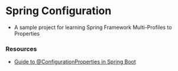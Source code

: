 # Spring Configuration
- A sample project for learning Spring Framework Multi-Profiles to Properties

### Resources
- [Guide to @ConfigurationProperties in Spring Boot](https://www.baeldung.com/configuration-properties-in-spring-boot)